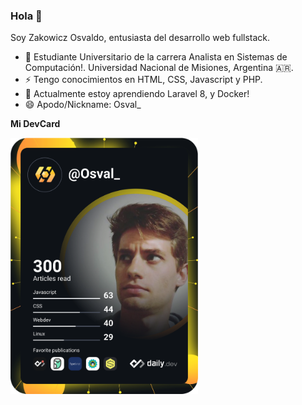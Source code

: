 ### Hola 👋

Soy Zakowicz Osvaldo, entusiasta del desarrollo web fullstack.

- 🔭 Estudiante Universitario de la carrera Analista en Sistemas de Computación!. Universidad Nacional de Misiones, Argentina 🇦🇷.
- ⚡ Tengo conocimientos en HTML, CSS, Javascript y PHP.
- 🌱 Actualmente estoy  aprendiendo Laravel 8, y Docker!
- 😄 Apodo/Nickname: Osval_

**Mi DevCard**

<a href="https://app.daily.dev/Osval_">
  <img src="https://github.com/OsvaldoZakowicz/OsvaldoZakowicz/blob/main/devcard.svg" width="300" alt="OsvaldoEmanuel's Dev Card"/>
</a>

<!--
**OsvaldoZakowicz/OsvaldoZakowicz** is a ✨ _special_ ✨ repository because its `README.md` (this file) appears on your GitHub profile.

Here are some ideas to get you started:


- 👯 I’m looking to collaborate on ...
- 🤔 I’m looking for help with ...
- 💬 Ask me about ...
- 📫 How to reach me: ...
- 😄 Apodo/Nickname: Osval_
- ⚡ Fun fact: ...
-->

